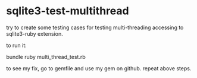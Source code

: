 sqlite3-test-multithread
========================

try to create some testing cases for testing multi-threading accessing to sqlite3-ruby extension.


to run it:
  
  
  bundle
  ruby multi_thread_test.rb
  
  
to see my fix, go to gemfile and use my gem on github. repeat above steps.